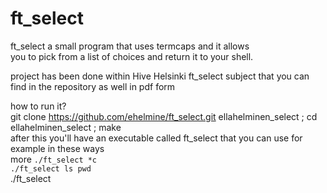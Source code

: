 # ft_select

ft_select a small program that uses termcaps and it allows <br />
you to pick from a list of choices and return it to your shell.<br />

project has been done within Hive Helsinki ft_select subject that you can find in the repository as well in pdf form<br />

how to run it?<br />
git clone https://github.com/ehelmine/ft_select.git ellahelminen_select ; cd ellahelminen_select ; make <br />
after this you'll have an executable called ft_select that you can use for example in these ways<br />
more `./ft_select *c`<br />
`./ft_select ls pwd`<br />
./ft_select <what> <ever> <arguments> <you> <want> <to> <put> <here> <br />
